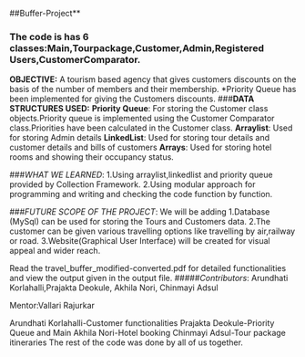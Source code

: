 ##Buffer-Project**
### The code is has 6 classes:Main,Tourpackage,Customer,Admin,Registered Users,CustomerComparator.
**OBJECTIVE:**
A tourism based agency that gives customers discounts on the basis of the number of members and their membership.
*Priority Queue has been implemented for giving the Customers discounts.
###**DATA STRUCTURES USED:**
**Priority Queue**: For storing the Customer class objects.Priority queue is implemented using the Customer Comparator class.Priorities have been calculated in the Customer class.
**Arraylist**: Used for storing Admin details
**LinkedList**: Used for storing tour details and customer details and bills of customers
**Arrays**: Used for storing hotel rooms and showing their occupancy status.

###*WHAT WE LEARNED*:
1.Using arraylist,linkedlist and priority queue provided by Collection Framework.
2.Using modular approach for programming and writing and checking the code function by function.

###*FUTURE SCOPE OF THE PROJECT*:
We will be adding 
1.Database (MySql) can be used for storing the Tours and Customers data.
2.The customer can be given various travelling options like travelling by air,railway or road.
3.Website(Graphical User Interface) will be created for visual appeal and wider reach.

Read the travel_buffer_modified-converted.pdf for detailed functionalities and view the output given in the output file.
#####*Contributors*:
Arundhati Korlahalli,Prajakta Deokule, Akhila Nori, Chinmayi Adsul

Mentor:Vallari Rajurkar

Arundhati Korlahalli-Customer functionalities 
Prajakta Deokule-Priority Queue and Main
Akhila Nori-Hotel booking 
Chinmayi Adsul-Tour package itineraries
The rest of the code was done by all of us together.
